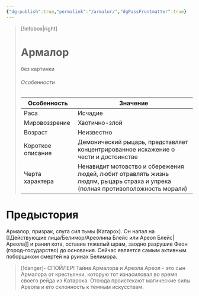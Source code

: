```yaml
---
{"dg-publish":true,"permalink":"/armalor/","dgPassFrontmatter":true}
---
```


> [!infobox|right]
> # Армалор
> без картинки
> ###### Особенности
> | Особенность | Значение |
> | ---- | ---- |
> | Раса |Исчадие|
> | Мировоззрение |Хаотично-злой|
> | Возраст |Неизвестно|
> | Короткое описание |Демонический рыцарь, представляет концентрированное искажение о чести и достоинстве|
> | Черта характера |Ненавидит мотовство и сбережения людей, любит отравлять жизнь людям, рыцарь страха и упрека (полная противоположность морали)|

# Предыстория
Армалор, призрак, слуга сил тьмы (Катарох). Он напал на [[Действующие лица/Белимор/Ареолина Блейс или Ареол Блейс\|Ареола]] и ранил кота, оставив тяжелый шрам, заодно разрушив Феон (город-государство) до основания. Сейчас является самым активным поборщиком смертей на руинах Белимора.
> [!danger]- СПОЙЛЕР! Тайна Армалора и Ареола
> Ареол - это сын Армалора от крестьянки, которую тот изнасиловал во время своего рейда из Катароха. Отсюда проистекают магические силы Ареола и его склонность к темным искусствам.
> 


